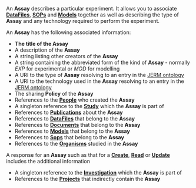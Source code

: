 An **Assay** describes a particular experiment. It allows you to associate [**DataFiles**](#tag/dataFiles), [**SOPs**](#tag/sops) and [**Models**](#tag/models) together as well as describing the type of **Assay** and any technology required to perform the experiment.

An **Assay** has the following associated information:

* **The title of the Assay**
* A description of the **Assay**
* A string listing other creators of the **Assay**
* A string containing the abbreviated form of the kind of **Assay** - normally *EXP* for experimental or *MOD* for modelling
* A URI to the type of **Assay** resolving to an entry in the [JERM ontology](http://www.mygrid.org.uk/ontology/JERMOntology)
* A URI to the technology used in the **Assay** resolving to an entry in the [JERM ontology](http://www.mygrid.org.uk/ontology/JERMOntology)
* The sharing **Policy** of the **Assay**
* References to the [**People**](#tag/people) who created the **Assay**
* A singleton reference to the [**Study**](#tag/studies) which the **Assay** is part of
* References to [**Publications**](#tag/publications) about the **Assay**
* References to [**DataFiles**](#tag/dataFiles) that belong to the **Assay**
* References to [**Documents**](#tag/documents) that belong to the **Assay**
* References to [**Models**](#tag/models) that belong to the **Assay**
* References to [**Sops**](#tag/sops) that belong to the **Assay**
* References to the [**Organisms**](#tag/organisms) studied in the **Assay**

A response for an **Assay** such as that for a [**Create**](#tag/create), [**Read**](#tag/read) or [**Update**](#tag/update) includes the additional information

* A singleton reference to the [**Investigation**](#tag/investigations) which the **Assay** is part of
* References to the [**Projects**](#tag/projects) that indirectly contain the **Assay**





